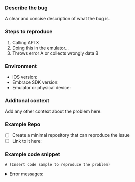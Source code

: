 <!-- Before raising, please check if somebody else has already reported your issue. -->

### Describe the bug
A clear and concise description of what the bug is.

### Steps to reproduce
1. Calling API X
2. Doing this in the emulator...
3. Throws error A or collects wrongly data B

### Environment
* iOS version:
* Embrace SDK version:
* Emulator or physical device:

### Additonal context
Add any other context about the problem here.

<!--
  Below are a few approaches you might take to communicate the issue, in
  descending order of awesomeness. Please choose one and feel free to delete
  the others from this template.
-->

### Example Repo <!-- Option 1 -->

- [ ] Create a minimal repository that can reproduce the issue
- [ ] Link to it here:

### Example code snippet <!-- Option 2 -->

```
# (Insert code sample to reproduce the problem)
```

<!-- Error messages, if any -->
<details><summary>Error messages:</summary>

```

```
</details>
